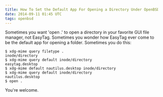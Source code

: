 ```yaml
---
title: How To Set the Default App For Opening a Directory Under OpenBSD + Gnome 3
date: 2014-09-11 01:45 UTC
tags: openbsd
---
```

Sometimes you want 'open .' to open a directory in your favorite GUI file
manager, not EasyTag. Sometimes you wonder how EasyTag ever come to be the
default app for opening a folder. Sometimes you do this:

    $ xdg-mime query filetype .
    inode/directory
    $ xdg-mime query default inode/directory
    easytag.desktop
    $ xdg-mime default nautilus.desktop inode/directory
    $ xdg-mime query default inode/directory
    nautilus.desktop
    $ open .

You're welcome.

